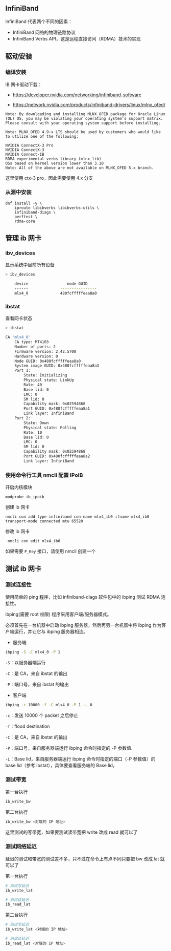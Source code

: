 
## InfiniBand

InfiniBand 代表两个不同的因素：

- InfiniBand 网络的物理链路协议
- InfiniBand Verbs API，这是远程直接访问（RDMA）技术的实现

## 驱动安装

### 编译安装

IB 网卡驱动下载：

- <https://developer.nvidia.com/networking/infiniband-software>

- <https://network.nvidia.com/products/infiniband-drivers/linux/mlnx_ofed/>

```
Note: By downloading and installing MLNX_OFED package for Oracle Linux (OL) OS, you may be violating your operating system’s support matrix. Please consult with your operating system support before installing.

Note: MLNX_OFED 4.9-x LTS should be used by customers who would like to utilize one of the following:

NVIDIA ConnectX-3 Pro
NVIDIA ConnectX-3
NVIDIA Connect-IB
RDMA experimental verbs library (mlnx_lib)
OSs based on kernel version lower than 3.10
Note: All of the above are not available on MLNX_OFED 5.x branch.
```

这里使用 ctx-3 pro，因此需要使用 4.x 分支

### 从源中安装

````
dnf install -y \
	iproute libibverbs libibverbs-utils \
	infiniband-diags \
	perftest \
	rdma-core
````

## 管理 ib 网卡


### ibv_devices

显示系统中目前所有设备

```bash
> ibv_devices

    device          	   node GUID
    ------          	----------------
    mlx4_0          	480fcfffffeaa8a0
```

### ibstat

查看网卡状态

```bash
> ibstat

CA 'mlx4_0'
	CA type: MT4103
	Number of ports: 2
	Firmware version: 2.42.5700
	Hardware version: 0
	Node GUID: 0x480fcfffffeaa8a0
	System image GUID: 0x480fcfffffeaa8a3
	Port 1:
		State: Initializing
		Physical state: LinkUp
		Rate: 40
		Base lid: 0
		LMC: 0
		SM lid: 0
		Capability mask: 0x02594868
		Port GUID: 0x480fcfffffeaa8a1
		Link layer: InfiniBand
	Port 2:
		State: Down
		Physical state: Polling
		Rate: 10
		Base lid: 0
		LMC: 0
		SM lid: 0
		Capability mask: 0x02594868
		Port GUID: 0x480fcfffffeaa8a2
		Link layer: InfiniBand
```

### 使用命令行工具 nmcli 配置 IPoIB

开启内核模块

```
modprobe ib_ipoib
```

创建 ib 网卡

```
nmcli con add type infiniband con-name mlx4_ib0 ifname mlx4_ib0 transport-mode connected mtu 65520
```

修改 ib 网卡

```
 nmcli con edit mlx4_ib0
```

如果需要 `P_Key` 接口，请使用 nmcli 创建一个

## 测试 ib 网卡

### 测试连接性

使用简单的 ping 程序，比如 infiniband-diags 软件包中的 ibping 测试 RDMA 连接性。

ibping(需要 root 权限) 程序采用客户端/服务器模式。

必须首先在一台机器中启动 ibping 服务器，然后再另一台机器中将 ibping 作为客户端运行，并让它与 ibping 服务器相连。

- 服务端

```bash
ibping -S -C mlx4_0 -P 1 
```

`-S`：以服务器端运行

`-C`：是 CA，来自 ibstat 的输出

`-P`：端口号，来自 ibstat 的输出

- 客户端

```bash
ibping -c 10000 -f -C mlx4_0 -P 1 -L 0
```

`-c`：发送 10000 个 packet 之后停止

`-f`：flood destination

`-C`：是 CA，来自 ibstat 的输出

`-P`：端口号，来自服务器端运行 ibping 命令时指定的 -P 参数值.

`-L`：Base lid，来自服务器端运行 ibping 命令时指定的端口（-P 参数值）的 base lid（参考 ibstat），具体要查看服务端的 Base lid。

### 测试带宽

第一台执行

```bash
ib_write_bw
```

第二台执行

```bash
ib_write_bw <对端的 IP 地址>
```

这里测试的写带宽，如果要测试读带宽把 write 改成 read 就可以了

### 测试网络延迟

延迟的测试和带宽的测试差不多，只不过在命令上有点不同只要把 bw 改成 lat 就可以了

第一台执行

````bash
# 测试写延迟
ib_write_lat

# 测试读延迟
ib_read_lat
````

第二台执行

```bash
# 测试写延迟
ib_write_lat <对端的 IP 地址>

# 测试读延迟
ib_read_lat <对端的 IP 地址>
```

